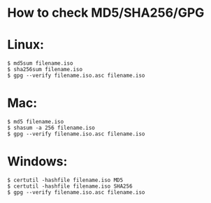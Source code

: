 # How to check MD5/SHA256/GPG

# Linux:

    $ md5sum filename.iso
    $ sha256sum filename.iso
    $ gpg --verify filename.iso.asc filename.iso

# Mac:

    $ md5 filename.iso
    $ shasum -a 256 filename.iso
    $ gpg --verify filename.iso.asc filename.iso

# Windows:

    $ certutil -hashfile filename.iso MD5
    $ certutil -hashfile filename.iso SHA256
    $ gpg --verify filename.iso.asc filename.iso
